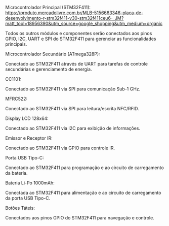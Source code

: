 Microcontrolador Principal (STM32F411): https://produto.mercadolivre.com.br/MLB-5156663346-placa-de-desenvolvimento-r-stm32f411-v30-stm32f411ceu6-_JM?matt_tool=18956390&utm_source=google_shopping&utm_medium=organic

Todos os outros módulos e componentes serão conectados aos pinos GPIO, I2C, UART e SPI do STM32F411 para gerenciar as funcionalidades principais.

Microcontrolador Secundário (ATmega328P):

Conectado ao STM32F411 através de UART para tarefas de controle secundárias e gerenciamento de energia.

CC1101:

Conectado ao STM32F411 via SPI para comunicação Sub-1 GHz.

MFRC522:

Conectado ao STM32F411 via SPI para leitura/escrita NFC/RFID.

Display LCD 128x64:

Conectado ao STM32F411 via I2C para exibição de informações.

Emissor e Receptor IR:

Conectado ao STM32F411 via GPIO para controle IR.

Porta USB Tipo-C:

Conectado ao STM32F411 para programação e ao circuito de carregamento da bateria.

Bateria Li-Po 1000mAh:

Conectada ao STM32F411 para alimentação e ao circuito de carregamento da porta USB Tipo-C.

Botões Táteis:

Conectados aos pinos GPIO do STM32F411 para navegação e controle.